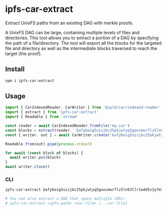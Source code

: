 # ipfs-car-extract

Extract UnixFS paths from an existing DAG with merkle proofs.

A UnixFS DAG can be large, containing multiple levels of files and directories. This tool allows you to extract a portion of a DAG by specifying the path of a file/directory. The tool will export all the blocks for the targeted file and directory as well as the intermediate blocks traversed to reach the target (the proof).

## Install

```sh
npm i ipfs-car-extract
```

## Usage

```js
import { CarIndexedReader, CarWriter } from '@ipld/car/indexed-reader'
import { extract } from 'ipfs-car-extract'
import { Readable } from 'stream'

const reader = await CarIndexedReader.fromFile('my.car')
const blocks = extract(reader, 'bafybeig5uisjbc25pkjwtyq5goocmwr7lz5ln63llrtw4d5s2y7m7nhyeu/path/to/image.png')
const { writer, out } = await CarWriter.create('bafybeig5uisjbc25pkjwtyq5goocmwr7lz5ln63llrtw4d5s2y7m7nhyeu')

Readable.from(out).pipe(process.stdout)

for await (const block of blocks) {
  await writer.put(block)
}
await writer.close()
```

### CLI

```sh
ipfs-car-extract bafybeig5uisjbc25pkjwtyq5goocmwr7lz5ln63llrtw4d5s2y7m7nhyeu/path/to/image.png my.car > image.png.car

# You can also extract a DAG that spans multiple CARs:
# ipfs-car-extract <ipfs-path> <car-file> [...car-file]
```
